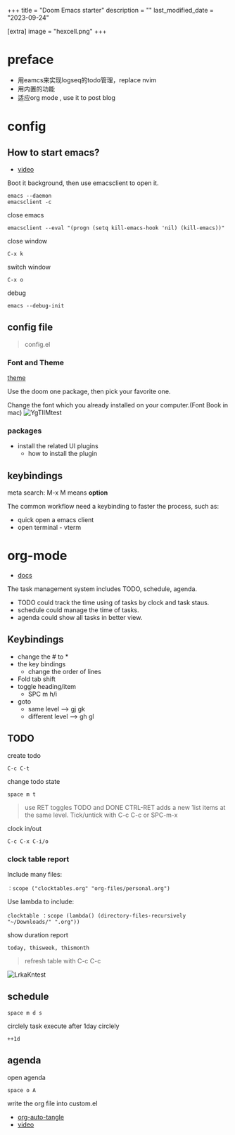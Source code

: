 +++
title = "Doom Emacs starter"
description = ""
last_modified_date = "2023-09-24"

[extra]
image = "hexcell.png"
+++

# preface

- 用eamcs来实现logseq的todo管理，replace nvim
- 用内置的功能
- 适应org mode , use it to post blog

# config
## How to start emacs?
- [video](https://www.youtube.com/watch?v=s0ed8Da3mjE)

Boot it background, then use emacsclient to open it.
```
emacs --daemon 
emacsclient -c
```
close emacs
```
emacsclient --eval "(progn (setq kill-emacs-hook 'nil) (kill-emacs))"
```
close window
```
C-x k
```
switch window
```
C-x o
```
debug 
```
emacs --debug-init
```
## config file 

> config.el  
### Font and Theme

[theme](https://github.com/doomemacs/themes/tree/screenshots)

Use the doom one package, then pick your favorite one.

Change the font which you already installed on your computer.(Font Book in mac)
![YgTIIMtest](https://cdn.jsdelivr.net/gh/h3x311/upic@main/LC3/2023/YgTIIMtest.jpg)

### packages

- install the related UI plugins
  - how to install the plugin

##  keybindings

meta search:
    M-x M means **option**

The common workflow need a keybinding to faster the process, such as:

- quick open a emacs client
- open terminal - vterm
  
# org-mode

- [docs](http://doc.norang.ca/org-mode.html)

The task management system includes TODO, schedule, agenda.
- TODO could track the time using of tasks by clock and task staus.
- schedule could manage the time of tasks.
- agenda could show all tasks in better view.
## Keybindings 

- change the # to *
- the key bindings
  - change the order of lines
- Fold tab shift
- toggle heading/item
  - SPC m h/i
- goto
    - same level --> gj gk
    - different level --> gh gl
## TODO

create todo
```
C-c C-t
```
change todo state
```
space m t
```
> use RET toggles TODO and DONE
> CTRL-RET adds a new 1ist items at the same level.
> Tick/untick with C-c C-c or SPC-m-x

clock in/out
```
C-c C-x C-i/o
```

### clock table report
Include many files:
```
：scope ("clocktables.org" "org-files/personal.org")
```
Use lambda to include:
```
clocktable ：scope (lambda() (directory-files-recursively "~/Downloads/" ".org"))
```
show duration report
```
today, thisweek, thismonth
```
> refresh table with C-c C-c

![LrkaKntest](https://cdn.jsdelivr.net/gh/h3x311/upic@main/LC3/2023/LrkaKntest.jpg)

## schedule
```
space m d s
```
circlely task
execute after 1day circlely
```
++1d
```


## agenda

open agenda
```
space o A
```
write the org file into custom.el

- [org-auto-tangle](https://github.com/yilkalargaw/org-auto-tangle)
- [video](https://www.youtube.com/watch?v=D3FzMPZm7vY)


